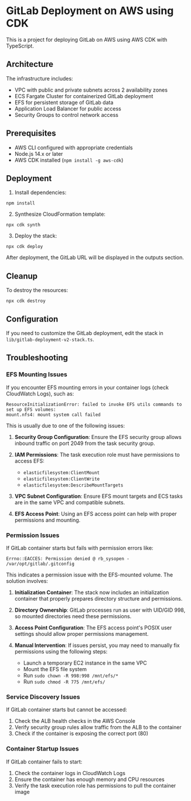 # GitLab Deployment on AWS using CDK

This is a project for deploying GitLab on AWS using AWS CDK with TypeScript.

## Architecture

The infrastructure includes:

* VPC with public and private subnets across 2 availability zones
* ECS Fargate Cluster for containerized GitLab deployment
* EFS for persistent storage of GitLab data
* Application Load Balancer for public access
* Security Groups to control network access

## Prerequisites

* AWS CLI configured with appropriate credentials
* Node.js 14.x or later
* AWS CDK installed (`npm install -g aws-cdk`)

## Deployment

1. Install dependencies:
```
npm install
```

2. Synthesize CloudFormation template:
```
npx cdk synth
```

3. Deploy the stack:
```
npx cdk deploy
```

After deployment, the GitLab URL will be displayed in the outputs section.

## Cleanup

To destroy the resources:
```
npx cdk destroy
```

## Configuration

If you need to customize the GitLab deployment, edit the stack in `lib/gitlab-deployment-v2-stack.ts`.

## Troubleshooting

### EFS Mounting Issues

If you encounter EFS mounting errors in your container logs (check CloudWatch Logs), such as:

```
ResourceInitializationError: failed to invoke EFS utils commands to set up EFS volumes: 
mount.nfs4: mount system call failed
```

This is usually due to one of the following issues:

1. **Security Group Configuration**: Ensure the EFS security group allows inbound traffic on port 2049 from the task security group.

2. **IAM Permissions**: The task execution role must have permissions to access EFS:
   - `elasticfilesystem:ClientMount`
   - `elasticfilesystem:ClientWrite`
   - `elasticfilesystem:DescribeMountTargets`

3. **VPC Subnet Configuration**: Ensure EFS mount targets and ECS tasks are in the same VPC and compatible subnets.

4. **EFS Access Point**: Using an EFS access point can help with proper permissions and mounting.

### Permission Issues

If GitLab container starts but fails with permission errors like:

```
Errno::EACCES: Permission denied @ rb_sysopen - /var/opt/gitlab/.gitconfig
```

This indicates a permission issue with the EFS-mounted volume. The solution involves:

1. **Initialization Container**: The stack now includes an initialization container that properly prepares directory structure and permissions.

2. **Directory Ownership**: GitLab processes run as user with UID/GID 998, so mounted directories need these permissions.

3. **Access Point Configuration**: The EFS access point's POSIX user settings should allow proper permissions management.

4. **Manual Intervention**: If issues persist, you may need to manually fix permissions using the following steps:
   - Launch a temporary EC2 instance in the same VPC
   - Mount the EFS file system
   - Run `sudo chown -R 998:998 /mnt/efs/*` 
   - Run `sudo chmod -R 775 /mnt/efs/`

### Service Discovery Issues

If GitLab container starts but cannot be accessed:

1. Check the ALB health checks in the AWS Console
2. Verify security group rules allow traffic from the ALB to the container
3. Check if the container is exposing the correct port (80)

### Container Startup Issues

If GitLab container fails to start:

1. Check the container logs in CloudWatch Logs
2. Ensure the container has enough memory and CPU resources
3. Verify the task execution role has permissions to pull the container image
